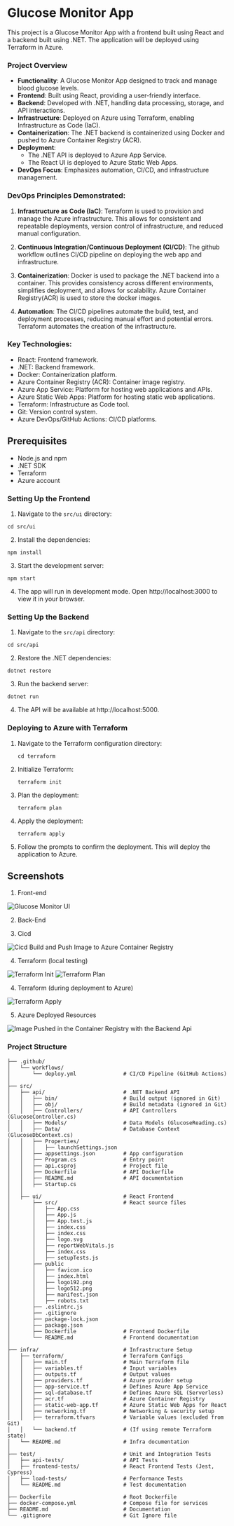 
# Glucose Monitor App

This project is a Glucose Monitor App with a frontend built using React and a backend built using .NET. The application will be deployed using Terraform in Azure.

### Project Overview
- **Functionality**: A Glucose Monitor App designed to track and manage blood glucose levels.
- **Frontend**: Built using React, providing a user-friendly interface.
- **Backend**: Developed with .NET, handling data processing, storage, and API interactions.
- **Infrastructure**: Deployed on Azure using Terraform, enabling Infrastructure as Code (IaC).
- **Containerization**: The .NET backend is containerized using Docker and pushed to Azure Container Registry (ACR).
- **Deployment**:
  - The .NET API is deployed to Azure App Service.
  - The React UI is deployed to Azure Static Web Apps.
- **DevOps Focus**: Emphasizes automation, CI/CD, and infrastructure management.

### DevOps Principles Demonstrated:
1. **Infrastructure as Code (IaC)**:
Terraform is used to provision and manage the Azure infrastructure. This allows for consistent and repeatable deployments, version control of infrastructure, and reduced manual configuration.

2. **Continuous Integration/Continuous Deployment (CI/CD)**:
The github workflow outlines CI/CD pipeline on deploying the web app and infrastructure.

3. **Containerization**:
Docker is used to package the .NET backend into a container. This provides consistency across different environments, simplifies deployment, and allows for scalability.
Azure Container Registry(ACR) is used to store the docker images.

3. **Automation**:
The CI/CD pipelines automate the build, test, and deployment processes, reducing manual effort and potential errors.
Terraform automates the creation of the infrastructure.

### Key Technologies:

- React: Frontend framework.
- .NET: Backend framework.
- Docker: Containerization platform.
- Azure Container Registry (ACR): Container image registry.
- Azure App Service: Platform for hosting web applications and APIs.
- Azure Static Web Apps: Platform for hosting static web applications.
- Terraform: Infrastructure as Code tool.
- Git: Version control system.
- Azure DevOps/GitHub Actions: CI/CD platforms.


## Prerequisites

- Node.js and npm
- .NET SDK
- Terraform
- Azure account

### Setting Up the Frontend

1. Navigate to the `src/ui` directory:
  ```
  cd src/ui
  ```

2. Install the dependencies:
  ```
  npm install
  ```

3. Start the development server:
  ```
  npm start
  ```
4. The app will run in development mode. Open http://localhost:3000 to view it in your browser.


### Setting Up the Backend
1. Navigate to the `src/api` directory:
  ```
  cd src/api
  ```

2. Restore the .NET dependencies:
  ```
  dotnet restore
  ```

3. Run the backend server:
  ```
  dotnet run
  ```

4. The API will be available at http://localhost:5000.

### Deploying to Azure with Terraform
1. Navigate to the Terraform configuration directory:
   ```
   cd terraform
   ```
2. Initialize Terraform:
   ```
   terraform init
   ```

3. Plan the deployment:
   ```
   terraform plan
   ```

4. Apply the deployment:
   ```
   terraform apply
   ```

5. Follow the prompts to confirm the deployment. This will deploy the application to Azure.

## Screenshots
1. Front-end

![Glucose Monitor UI](https://github.com/clarizalooktech/glucose-monitor-app-with-dotnet-azure/blob/main/assets/front-end.png)

2. Back-End

3. Cicd

![Cicd Build and Push Image to Azure Container Registry](https://github.com/clarizalooktech/glucose-monitor-app-with-dotnet-azure/blob/main/assets/cicd-build-and-push-image.PNG)

4. Terraform (local testing)

![Terraform Init](https://github.com/clarizalooktech/glucose-monitor-app-with-dotnet-azure/blob/main/assets/terraform-init-successful.png)
![Terraform Plan](https://github.com/clarizalooktech/glucose-monitor-app-with-dotnet-azure/blob/main/assets/terraform-plan-successful.png)

4. Terraform (during deployment to Azure)

![Terraform Apply](https://github.com/clarizalooktech/glucose-monitor-app-with-dotnet-azure/blob/main/assets/cicd-terraform-apply.PNG)

5. Azure Deployed Resources

![Image Pushed in the Container Registry with the Backend Api](https://github.com/clarizalooktech/glucose-monitor-app-with-dotnet-azure/blob/main/assets/After-docker-push-image-in-Acr-Container-Registry.PNG)


### Project Structure
```
├── .github/
│   └── workflows/
│       └── deploy.yml               # CI/CD Pipeline (GitHub Actions)
│
├── src/
│   ├── api/                         # .NET Backend API
│   │   ├── bin/                     # Build output (ignored in Git)
│   │   ├── obj/                     # Build metadata (ignored in Git)
│   │   ├── Controllers/             # API Controllers (GlucoseController.cs)
│   │   ├── Models/                  # Data Models (GlucoseReading.cs)
│   │   ├── Data/                    # Database Context (GlucoseDbContext.cs)
│   │   ├── Properties/
│   │   │   ├── launchSettings.json
│   │   ├── appsettings.json         # App configuration
│   │   ├── Program.cs               # Entry point
│   │   ├── api.csproj               # Project file
│   │   ├── Dockerfile               # API Dockerfile
│   │   ├── README.md                # API documentation
│   │   ├── Startup.cs
│   │
│   ├── ui/                          # React Frontend
│       ├── src/                     # React source files
│       │   ├── App.css
│       │   ├── App.js
│       │   ├── App.test.js
│       │   ├── index.css
│       │   ├── index.css
│       │   ├── logo.svg
│       │   ├── reportWebVitals.js
│       │   ├── index.css
│       │   ├── setupTests.js
│       ├── public
│       │   ├── favicon.ico
│       │   ├── index.html
│       │   ├── logo192.png
│       │   ├── logo512.png
│       │   ├── manifest.json
│       │   ├── robots.txt
│       ├── .eslintrc.js
│       ├── .gitignore
│       ├── package-lock.json
│       ├── package.json
│       ├── Dockerfile               # Frontend Dockerfile
│       └── README.md                # Frontend documentation
│
├── infra/                           # Infrastructure Setup
│   ├── terraform/                   # Terraform Configs
│   │   ├── main.tf                  # Main Terraform file
│   │   ├── variables.tf             # Input variables
│   │   ├── outputs.tf               # Output values
│   │   ├── providers.tf             # Azure provider setup
│   │   ├── app-service.tf           # Defines Azure App Service
│   │   ├── sql-database.tf          # Defines Azure SQL (Serverless)
│   │   ├── acr.tf                   # Azure Container Registry
│   │   ├── static-web-app.tf        # Azure Static Web Apps for React
│   │   ├── networking.tf            # Networking & security setup
│   │   ├── terraform.tfvars         # Variable values (excluded from Git)
│   │   └── backend.tf               # (If using remote Terraform state)
│   └── README.md                    # Infra documentation
│
├── test/                            # Unit and Integration Tests
│   ├── api-tests/                   # API Tests
│   ├── frontend-tests/              # React Frontend Tests (Jest, Cypress)
│   ├── load-tests/                  # Performance Tests
│   └── README.md                    # Test documentation
│
├── Dockerfile                       # Root Dockerfile
├── docker-compose.yml               # Compose file for services
├── README.md                        # Documentation
└── .gitignore                       # Git Ignore file

```